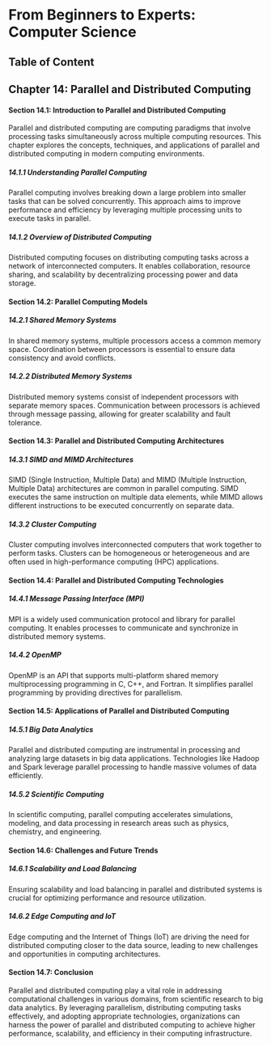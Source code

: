 # From Beginners to Experts: Computer Science
## Table of Content
## Chapter 14: Parallel and Distributed Computing

#### Section 14.1: Introduction to Parallel and Distributed Computing

Parallel and distributed computing are computing paradigms that involve processing tasks simultaneously across multiple computing resources. This chapter explores the concepts, techniques, and applications of parallel and distributed computing in modern computing environments.

##### 14.1.1 Understanding Parallel Computing

Parallel computing involves breaking down a large problem into smaller tasks that can be solved concurrently. This approach aims to improve performance and efficiency by leveraging multiple processing units to execute tasks in parallel.

##### 14.1.2 Overview of Distributed Computing

Distributed computing focuses on distributing computing tasks across a network of interconnected computers. It enables collaboration, resource sharing, and scalability by decentralizing processing power and data storage.

#### Section 14.2: Parallel Computing Models

##### 14.2.1 Shared Memory Systems

In shared memory systems, multiple processors access a common memory space. Coordination between processors is essential to ensure data consistency and avoid conflicts.

##### 14.2.2 Distributed Memory Systems

Distributed memory systems consist of independent processors with separate memory spaces. Communication between processors is achieved through message passing, allowing for greater scalability and fault tolerance.

#### Section 14.3: Parallel and Distributed Computing Architectures

##### 14.3.1 SIMD and MIMD Architectures

SIMD (Single Instruction, Multiple Data) and MIMD (Multiple Instruction, Multiple Data) architectures are common in parallel computing. SIMD executes the same instruction on multiple data elements, while MIMD allows different instructions to be executed concurrently on separate data.

##### 14.3.2 Cluster Computing

Cluster computing involves interconnected computers that work together to perform tasks. Clusters can be homogeneous or heterogeneous and are often used in high-performance computing (HPC) applications.

#### Section 14.4: Parallel and Distributed Computing Technologies

##### 14.4.1 Message Passing Interface (MPI)

MPI is a widely used communication protocol and library for parallel computing. It enables processes to communicate and synchronize in distributed memory systems.

##### 14.4.2 OpenMP

OpenMP is an API that supports multi-platform shared memory multiprocessing programming in C, C++, and Fortran. It simplifies parallel programming by providing directives for parallelism.

#### Section 14.5: Applications of Parallel and Distributed Computing

##### 14.5.1 Big Data Analytics

Parallel and distributed computing are instrumental in processing and analyzing large datasets in big data applications. Technologies like Hadoop and Spark leverage parallel processing to handle massive volumes of data efficiently.

##### 14.5.2 Scientific Computing

In scientific computing, parallel computing accelerates simulations, modeling, and data processing in research areas such as physics, chemistry, and engineering.

#### Section 14.6: Challenges and Future Trends

##### 14.6.1 Scalability and Load Balancing

Ensuring scalability and load balancing in parallel and distributed systems is crucial for optimizing performance and resource utilization.

##### 14.6.2 Edge Computing and IoT

Edge computing and the Internet of Things (IoT) are driving the need for distributed computing closer to the data source, leading to new challenges and opportunities in computing architectures.

#### Section 14.7: Conclusion

Parallel and distributed computing play a vital role in addressing computational challenges in various domains, from scientific research to big data analytics. By leveraging parallelism, distributing computing tasks effectively, and adopting appropriate technologies, organizations can harness the power of parallel and distributed computing to achieve higher performance, scalability, and efficiency in their computing infrastructure.
